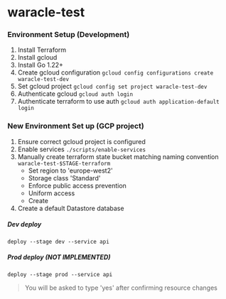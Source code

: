 # waracle-test

### Environment Setup (Development)

1. Install Terraform
2. Install gcloud
3. Install Go 1.22+
4. Create gcloud configuration `gcloud config configurations create waracle-test-dev`
5. Set gcloud project `gcloud config set project waracle-test-dev`
6. Authenticate gcloud `gcloud auth login`
7. Authenticate terraform to use auth `gcloud auth application-default login`

### New Environment Set up (GCP project)
1. Ensure correct gcloud project is configured
2. Enable services `./scripts/enable-services`
3. Manually create terraform state bucket matching naming convention `waracle-test-$STAGE-terraform`
   - Set region to 'europe-west2'
   - Storage class 'Standard'
   - Enforce public access prevention
   - Uniform access
   - Create
4. Create a default Datastore database


##### Dev deploy
`deploy --stage dev --service api`

##### Prod deploy (NOT IMPLEMENTED)
`deploy --stage prod --service api`
> You will be asked to type 'yes' after confirming resource changes